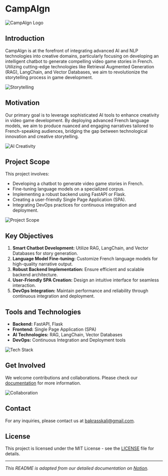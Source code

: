 # CampAIgn

![CampAIgn Logo](https://path_to_your_logo_image)

## Introduction
CampAIgn is at the forefront of integrating advanced AI and NLP technologies into creative domains, particularly focusing on developing an intelligent chatbot to generate compelling video game stories in French. Utilizing cutting-edge technologies like Retrieval Augmented Generation (RAG), LangChain, and Vector Databases, we aim to revolutionize the storytelling process in game development.

![Storytelling](https://path_to_storytelling_image)

## Motivation
Our primary goal is to leverage sophisticated AI tools to enhance creativity in video game development. By deploying advanced French language models, we aim to produce nuanced and engaging narratives tailored to French-speaking audiences, bridging the gap between technological innovation and creative storytelling.

![AI Creativity](https://path_to_ai_creativity_image)

## Project Scope
This project involves:
- Developing a chatbot to generate video game stories in French.
- Fine-tuning language models on a specialized corpus.
- Implementing a robust backend using FastAPI or Flask.
- Creating a user-friendly Single Page Application (SPA).
- Integrating DevOps practices for continuous integration and deployment.

![Project Scope](https://path_to_project_scope_image)

## Key Objectives
1. **Smart Chatbot Development:** Utilize RAG, LangChain, and Vector Databases for story generation.
2. **Language Model Fine-tuning:** Customize French language models for high-quality narrative output.
3. **Robust Backend Implementation:** Ensure efficient and scalable backend architecture.
4. **User-Friendly SPA Creation:** Design an intuitive interface for seamless interaction.
5. **DevOps Integration:** Maintain performance and reliability through continuous integration and deployment.

## Tools and Technologies
- **Backend:** FastAPI, Flask
- **Frontend:** Single Page Application (SPA)
- **AI Technologies:** RAG, LangChain, Vector Databases
- **DevOps:** Continuous Integration and Deployment tools

![Tech Stack](https://path_to_tech_stack_image)

## Get Involved
We welcome contributions and collaborations. Please check our [documentation](https://campaign2024.notion.site/CampAIgn-5efc61bb02af493e991db4f0d0ddd288) for more information.

![Collaboration](https://path_to_collaboration_image)

## Contact
For any inquiries, please contact us at [bakrasskali@gmail.com](mailto:bakrasskali@gmail.com).

## License
This project is licensed under the MIT License - see the [LICENSE](LICENSE) file for details.

---

*This README is adapted from our detailed documentation on [Notion](https://campaign2024.notion.site/CampAIgn-5efc61bb02af493e991db4f0d0ddd288?pvs=74).*

